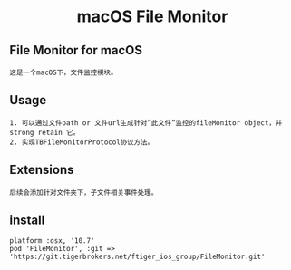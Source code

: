 # <center> macOS File Monitor </center>

## File Monitor for macOS

    这是一个macOS下，文件监控模块。

## Usage

    1. 可以通过文件path or 文件url生成针对“此文件”监控的fileMonitor object，并strong retain 它。
    2. 实现TBFileMonitorProtocol协议方法。
 
## Extensions

    后续会添加针对文件夹下，子文件相关事件处理。
    
## install
    
    platform :osx, '10.7'
    pod 'FileMonitor', :git => 'https://git.tigerbrokers.net/ftiger_ios_group/FileMonitor.git'

